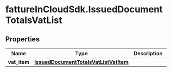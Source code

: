 # fattureInCloudSdk.IssuedDocumentTotalsVatList

## Properties

Name | Type | Description | Notes
------------ | ------------- | ------------- | -------------
**vat_item** | [**IssuedDocumentTotalsVatListVatItem**](IssuedDocumentTotalsVatListVatItem.md) |  | [optional] 


